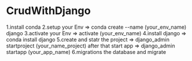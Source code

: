 # CrudWithDjango
1.install conda
2.setup your Env => conda create --name (your_env_name) django
3.activate your Env => activate (your_env_name)
4.install django => conda install django
5.create and statr the project => django_admin startproject (your_name_project) after that start app => django_admin startapp (your_app_name)
6.migrations the database and migrate